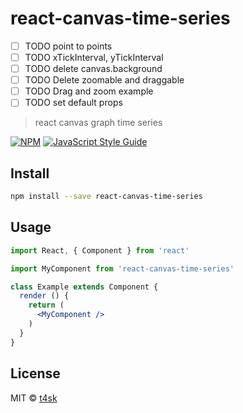 # react-canvas-time-series

- [ ] TODO point to points
- [ ] TODO xTickInterval, yTickInterval
- [ ] TODO delete canvas.background
- [ ] TODO Delete zoomable and draggable
- [ ] TODO Drag and zoom example
- [ ] TODO set default props

> react canvas graph time series

[![NPM](https://img.shields.io/npm/v/react-canvas-time-series.svg)](https://www.npmjs.com/package/react-canvas-time-series) [![JavaScript Style Guide](https://img.shields.io/badge/code_style-standard-brightgreen.svg)](https://standardjs.com)

## Install

```bash
npm install --save react-canvas-time-series
```

## Usage

```jsx
import React, { Component } from 'react'

import MyComponent from 'react-canvas-time-series'

class Example extends Component {
  render () {
    return (
      <MyComponent />
    )
  }
}
```

## License

MIT © [t4sk](https://github.com/t4sk)
